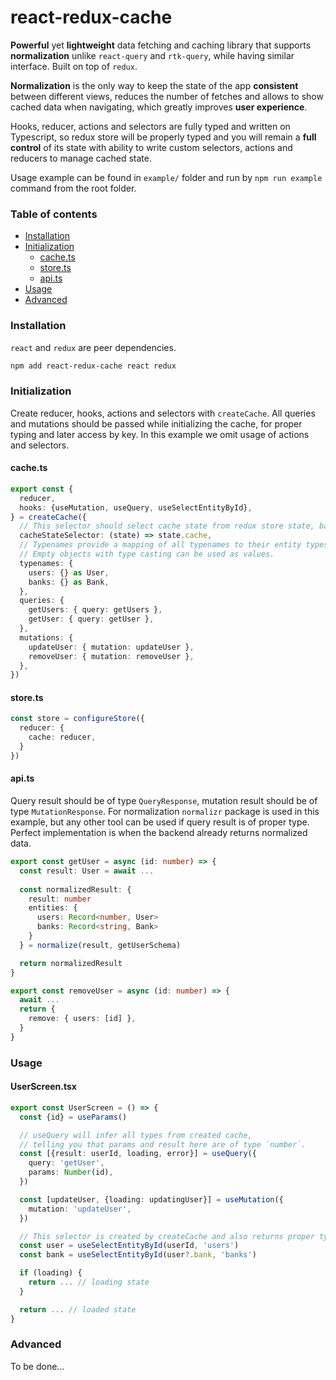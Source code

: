 # react-redux-cache

**Powerful** yet **lightweight** data fetching and caching library that supports **normalization** unlike `react-query` and `rtk-query`, while having similar interface. Built on top of `redux`.

**Normalization** is the only way to keep the state of the app **consistent** between different views, reduces the number of fetches and allows to show cached data when navigating, which greatly improves **user experience**.

Hooks, reducer, actions and selectors are fully typed and written on Typescript, so redux store will be properly typed and you will remain a **full control** of its state with ability to write custom selectors, actions and reducers to manage cached state.
    
Usage example can be found in `example/` folder and run by `npm run example` command from the root folder.
    
### Table of contents

 - [Installation](https://github.com/gentlee/react-redux-cache#Installation)
 - [Initialization](https://github.com/gentlee/react-redux-cache#Initialization)
   - [cache.ts](https://github.com/gentlee/react-redux-cache#cachets) 
   - [store.ts](https://github.com/gentlee/react-redux-cache#storets) 
   - [api.ts](https://github.com/gentlee/react-redux-cache#apits) 
 - [Usage](https://github.com/gentlee/react-redux-cache#usage)
 - [Advanced](https://github.com/gentlee/react-redux-cache#advanced)

### Installation
`react` and `redux` are peer dependencies.
```sh
npm add react-redux-cache react redux
```
### Initialization
Create reducer, hooks, actions and selectors with `createCache`.
All queries and mutations should be passed while initializing the cache, for proper typing and later access by key.
In this example we omit usage of actions and selectors.
#### cache.ts
```typescript
export const {
  reducer,
  hooks: {useMutation, useQuery, useSelectEntityById},
} = createCache({
  // This selector should select cache state from redux store state, based on the path to its reducer.
  cacheStateSelector: (state) => state.cache,
  // Typenames provide a mapping of all typenames to their entity types.
  // Empty objects with type casting can be used as values.
  typenames: {
    users: {} as User,
    banks: {} as Bank,
  },
  queries: {
    getUsers: { query: getUsers },
    getUser: { query: getUser },
  },
  mutations: {
    updateUser: { mutation: updateUser },
    removeUser: { mutation: removeUser },
  },
})
```
#### store.ts
```typescript
const store = configureStore({
  reducer: {
    cache: reducer,
  }
})
```
#### api.ts
Query result should be of type `QueryResponse`, mutation result should be of type `MutationResponse`.
For normalization `normalizr` package is used in this example, but any other tool can be used if query result is of proper type.
Perfect implementation is when the backend already returns normalized data.
```typescript
export const getUser = async (id: number) => {
  const result: User = await ...
  
  const normalizedResult: {
    result: number
    entities: {
      users: Record<number, User>
      banks: Record<string, Bank>
    }
  } = normalize(result, getUserSchema)

  return normalizedResult
}

export const removeUser = async (id: number) => {
  await ...
  return {
    remove: { users: [id] },
  }
}
```

### Usage
#### UserScreen.tsx
```typescript
export const UserScreen = () => {
  const {id} = useParams()

  // useQuery will infer all types from created cache,
  // telling you that params and result here are of type `number`.
  const [{result: userId, loading, error}] = useQuery({
    query: 'getUser',
    params: Number(id),
  })

  const [updateUser, {loading: updatingUser}] = useMutation({
    mutation: 'updateUser',
  })

  // This selector is created by createCache and also returns proper types - User and Bank
  const user = useSelectEntityById(userId, 'users')
  const bank = useSelectEntityById(user?.bank, 'banks')

  if (loading) {
    return ... // loading state
  }

  return ... // loaded state
}
```

### Advanced
To be done...
